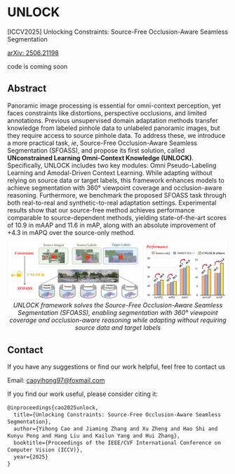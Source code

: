 # UNLOCK
[ICCV2025] Unlocking Constraints: Source-Free Occlusion-Aware Seamless Segmentation

[arXiv: 2506.21198](https://arxiv.org/pdf/2506.21198)

code is coming soon

## Abstract
Panoramic image processing is essential for omni-context perception, yet faces constraints like distortions, perspective occlusions, and limited annotations. Previous unsupervised domain adaptation methods transfer knowledge from labeled pinhole data to unlabeled panoramic images, but they require access to source pinhole data. To address these, we introduce a more practical task, _ie_, Source-Free Occlusion-Aware Seamless Segmentation (SFOASS), and propose its first solution, called **UNconstrained Learning Omni-Context Knowledge (UNLOCK)**. Specifically, UNLOCK includes two key modules: Omni Pseudo-Labeling Learning and Amodal-Driven Context Learning. While adapting without relying on source data or target labels, this framework enhances models to achieve segmentation with 360° viewpoint coverage and occlusion-aware reasoning. Furthermore, we benchmark the proposed SFOASS task through both real-to-real and synthetic-to-real adaptation settings. Experimental results show that our source-free method achieves performance comparable to source-dependent methods, yielding state-of-the-art scores of 10.9 in mAAP and 11.6 in mAP, along with an absolute improvement of +4.3 in mAPQ over the source-only method.

<p align="center">
<img src="./fig/banner.png" width="1080px"/>  
<br>
<em>UNLOCK framework solves the Source-Free Occlusion-Aware Seamless Segmentation (SFOASS), enabling segmentation with 360° viewpoint coverage and occlusion-aware reasoning while adapting without requiring source data and target labels</em>
</p>

## Contact
If you have any suggestions or find our work helpful, feel free to contact us

Email: caoyihong97@foxmail.com

If you find our work useful, please consider citing it:

```
@inproceedings{cao2025unlock,
  title={Unlocking Constraints: Source-Free Occlusion-Aware Seamless Segmentation},
  author={Yihong Cao and Jiaming Zhang and Xu Zheng and Hao Shi and Kunyu Peng and Hang Liu and Kailun Yang and Hui Zhang},
  booktitle={Proceedings of the IEEE/CVF International Conference on Computer Vision (ICCV)},
  year={2025}
}
```

